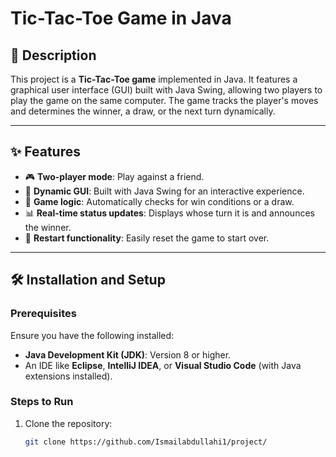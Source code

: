 # Tic-Tac-Toe Game in Java

## 📖 Description
This project is a **Tic-Tac-Toe game** implemented in Java. It features a graphical user interface (GUI) built with Java Swing, allowing two players to play the game on the same computer. The game tracks the player's moves and determines the winner, a draw, or the next turn dynamically.

---

## ✨ Features
- 🎮 **Two-player mode**: Play against a friend.
- 📐 **Dynamic GUI**: Built with Java Swing for an interactive experience.
- 🔄 **Game logic**: Automatically checks for win conditions or a draw.
- 📊 **Real-time status updates**: Displays whose turn it is and announces the winner.
- 🔁 **Restart functionality**: Easily reset the game to start over.

---

## 🛠️ Installation and Setup

### Prerequisites
Ensure you have the following installed:
- **Java Development Kit (JDK)**: Version 8 or higher.
- An IDE like **Eclipse**, **IntelliJ IDEA**, or **Visual Studio Code** (with Java extensions installed).

### Steps to Run
1. Clone the repository:
   ```bash
   git clone https://github.com/Ismailabdullahi1/project/
